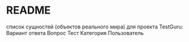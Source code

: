 # README

список сущностей (объектов реального мира) для проекта TestGuru:
Вариант ответа
Вопрос
Тест
Категория
Пользователь
